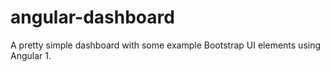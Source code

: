 # angular-dashboard
A pretty simple dashboard with some example Bootstrap UI elements using Angular 1.

